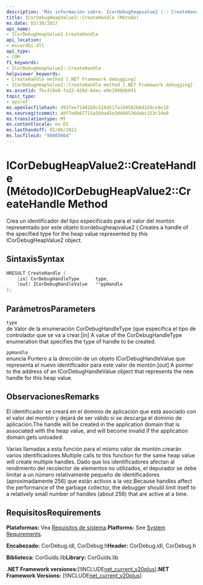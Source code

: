 ```yaml
---
description: 'Más información sobre: Icordebugheapvalue2 (:: CreateHandle (método)'
title: ICorDebugHeapValue2::CreateHandle (Método)
ms.date: 03/30/2017
api_name:
- ICorDebugHeapValue2.CreateHandle
api_location:
- mscordbi.dll
api_type:
- COM
f1_keywords:
- ICorDebugHeapValue2::CreateHandle
helpviewer_keywords:
- CreateHandle method [.NET Framework debugging]
- ICorDebugHeapValue2::CreateHandle method [.NET Framework debugging]
ms.assetid: fbc418e8-fa22-420d-84ec-e0e1800db041
topic_type:
- apiref
ms.openlocfilehash: d93fee71441b9c510d517acb9582b8d1d9ce9e10
ms.sourcegitcommit: ddf7edb67715a5b9a45e3dd44536dabc153c1de0
ms.translationtype: MT
ms.contentlocale: es-ES
ms.lasthandoff: 02/06/2021
ms.locfileid: "99803664"
---
```

# <a name="icordebugheapvalue2createhandle-method"></a><span data-ttu-id="d566d-103">ICorDebugHeapValue2::CreateHandle (Método)</span><span class="sxs-lookup"><span data-stu-id="d566d-103">ICorDebugHeapValue2::CreateHandle Method</span></span>

<span data-ttu-id="d566d-104">Crea un identificador del tipo especificado para el valor del montón representado por este objeto Icordebugheapvalue2 (.</span><span class="sxs-lookup"><span data-stu-id="d566d-104">Creates a handle of the specified type for the heap value represented by this ICorDebugHeapValue2 object.</span></span>  
  
## <a name="syntax"></a><span data-ttu-id="d566d-105">Sintaxis</span><span class="sxs-lookup"><span data-stu-id="d566d-105">Syntax</span></span>  
  
```cpp  
HRESULT CreateHandle (  
    [in] CorDebugHandleType      type,
    [out] ICorDebugHandleValue   **ppHandle  
);  
```  
  
## <a name="parameters"></a><span data-ttu-id="d566d-106">Parámetros</span><span class="sxs-lookup"><span data-stu-id="d566d-106">Parameters</span></span>  

 `type`  
 <span data-ttu-id="d566d-107">de Valor de la enumeración CorDebugHandleType (que especifica el tipo de controlador que se va a crear.</span><span class="sxs-lookup"><span data-stu-id="d566d-107">[in] A value of the CorDebugHandleType enumeration that specifies the type of handle to be created.</span></span>  
  
 `ppHandle`  
 <span data-ttu-id="d566d-108">enuncia Puntero a la dirección de un objeto ICorDebugHandleValue que representa el nuevo identificador para este valor de montón.</span><span class="sxs-lookup"><span data-stu-id="d566d-108">[out] A pointer to the address of an ICorDebugHandleValue object that represents the new handle for this heap value.</span></span>  
  
## <a name="remarks"></a><span data-ttu-id="d566d-109">Observaciones</span><span class="sxs-lookup"><span data-stu-id="d566d-109">Remarks</span></span>  

 <span data-ttu-id="d566d-110">El identificador se creará en el dominio de aplicación que está asociado con el valor del montón y dejará de ser válido si se descarga el dominio de aplicación.</span><span class="sxs-lookup"><span data-stu-id="d566d-110">The handle will be created in the application domain that is associated with the heap value, and will become invalid if the application domain gets unloaded.</span></span>  
  
 <span data-ttu-id="d566d-111">Varias llamadas a esta función para el mismo valor de montón crearán varios identificadores.</span><span class="sxs-lookup"><span data-stu-id="d566d-111">Multiple calls to this function for the same heap value will create multiple handles.</span></span> <span data-ttu-id="d566d-112">Dado que los identificadores afectan al rendimiento del recolector de elementos no utilizados, el depurador se debe limitar a un número relativamente pequeño de identificadores (aproximadamente 256) que están activos a la vez.</span><span class="sxs-lookup"><span data-stu-id="d566d-112">Because handles affect the performance of the garbage collector, the debugger should limit itself to a relatively small number of handles (about 256) that are active at a time.</span></span>  
  
## <a name="requirements"></a><span data-ttu-id="d566d-113">Requisitos</span><span class="sxs-lookup"><span data-stu-id="d566d-113">Requirements</span></span>  

 <span data-ttu-id="d566d-114">**Plataformas:** Vea [Requisitos de sistema](../../get-started/system-requirements.md).</span><span class="sxs-lookup"><span data-stu-id="d566d-114">**Platforms:** See [System Requirements](../../get-started/system-requirements.md).</span></span>  
  
 <span data-ttu-id="d566d-115">**Encabezado:** CorDebug.idl, CorDebug.h</span><span class="sxs-lookup"><span data-stu-id="d566d-115">**Header:** CorDebug.idl, CorDebug.h</span></span>  
  
 <span data-ttu-id="d566d-116">**Biblioteca:** CorGuids.lib</span><span class="sxs-lookup"><span data-stu-id="d566d-116">**Library:** CorGuids.lib</span></span>  
  
 <span data-ttu-id="d566d-117">**.NET Framework versiones:**[!INCLUDE[net_current_v20plus](../../../../includes/net-current-v20plus-md.md)]</span><span class="sxs-lookup"><span data-stu-id="d566d-117">**.NET Framework Versions:** [!INCLUDE[net_current_v20plus](../../../../includes/net-current-v20plus-md.md)]</span></span>
